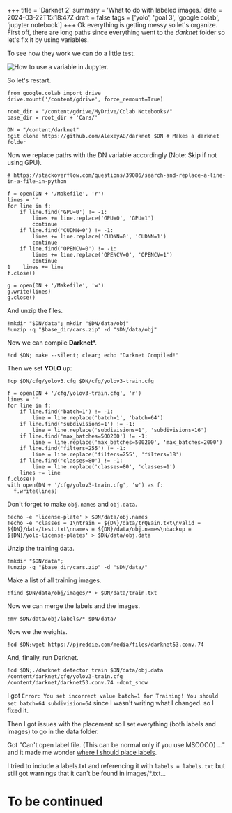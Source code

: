 +++
title = 'Darknet 2'
summary = 'What to do with labeled images.'
date = 2024-03-22T15:18:47Z
draft = false
tags = ['yolo', 'goal 3', 'google colab', 'jupyter notebook']
+++
Ok everything is getting messy so let's organize.
First off, there are long paths since everything went to the *darknet* folder so let's fix it by using variables.

To see how they work we can do a little test.

![How to use a variable in Jupyter.](variable.png)

So let's restart.

```
from google.colab import drive
drive.mount('/content/gdrive', force_remount=True)

root_dir = "/content/gdrive/MyDrive/Colab Notebooks/"
base_dir = root_dir + 'Cars/'

DN = "/content/darknet"
!git clone https://github.com/AlexeyAB/darknet $DN # Makes a darknet folder
```

Now we replace paths with the DN variable accordingly (Note: Skip if not using GPU).

```
# https://stackoverflow.com/questions/39086/search-and-replace-a-line-in-a-file-in-python

f = open(DN + '/Makefile', 'r')
lines = ''
for line in f:
    if line.find('GPU=0') != -1:
        lines += line.replace('GPU=0', 'GPU=1')
        continue
    if line.find('CUDNN=0') != -1:
        lines += line.replace('CUDNN=0', 'CUDNN=1')
        continue
    if line.find('OPENCV=0') != -1:
        lines += line.replace('OPENCV=0', 'OPENCV=1')
        continue
1    lines += line
f.close()

g = open(DN + '/Makefile', 'w')
g.write(lines)
g.close()
```

And unzip the files.

```
!mkdir "$DN/data"; mkdir "$DN/data/obj"
!unzip -q "$base_dir/cars.zip" -d "$DN/data/obj"
```

Now we can compile **Darknet***.

```
!cd $DN; make --silent; clear; echo "Darknet Compiled!"

```

Then we set **YOLO** up:

```
!cp $DN/cfg/yolov3.cfg $DN/cfg/yolov3-train.cfg

f = open(DN + '/cfg/yolov3-train.cfg', 'r')
lines = ''
for line in f:
    if line.find('batch=1') != -1:
        line = line.replace('batch=1', 'batch=64')
    if line.find('subdivisions=1') != -1:
        line = line.replace('subdivisions=1', 'subdivisions=16')
    if line.find('max_batches=500200') != -1:
        line = line.replace('max_batches=500200', 'max_batches=2000')
    if line.find('filters=255') != -1:
        line = line.replace('filters=255', 'filters=18')
    if line.find('classes=80') != -1:
        line = line.replace('classes=80', 'classes=1')
    lines += line
f.close()
with open(DN + '/cfg/yolov3-train.cfg', 'w') as f:
  f.write(lines)
```

Don't forget to make `obj.names` and `obj.data`.

```
!echo -e 'license-plate' > $DN/data/obj.names
!echo -e 'classes = 1\ntrain = ${DN}/data/trQEain.txt\nvalid = ${DN}/data/test.txt\nnames = ${DN}/data/obj.names\nbackup = ${DN}/yolo-license-plates' > $DN/data/obj.data
```

Unzip the training data.

```
!mkdir "$DN/data";
!unzip -q "$base_dir/cars.zip" -d "$DN/data/"
```

Make a list of all training images.

```
!find $DN/data/obj/images/* > $DN/data/train.txt
```

Now we can merge the labels and the images.

```
!mv $DN/data/obj/labels/* $DN/data/
```

Now we the weights.

```
!cd $DN;wget https://pjreddie.com/media/files/darknet53.conv.74
```
And, finally, run Darknet.
```
!cd $DN;./darknet detector train $DN/data/obj.data /content/darknet/cfg/yolov3-train.cfg /content/darknet/darknet53.conv.74 -dont_show
```

I got `Error: You set incorrect value batch=1 for Training! You should set batch=64 subdivision=64` since I wasn't writing what I changed. so I fixed it.

Then I got issues with the placement so I set everything (both labels and images) to go in the data folder.

Got "Can't open label file. (This can be normal only if you use MSCOCO) ..." and it made me wonder [where I should place labels](https://stackoverflow.com/questions/66263909/cant-open-label-file-this-can-be-normal-only-if-you-use-mscoco-yolo).

I tried to include a labels.txt and referencing it with `labels = labels.txt` but still got warnings that it can't be found in images/*.txt...

# To be continued
